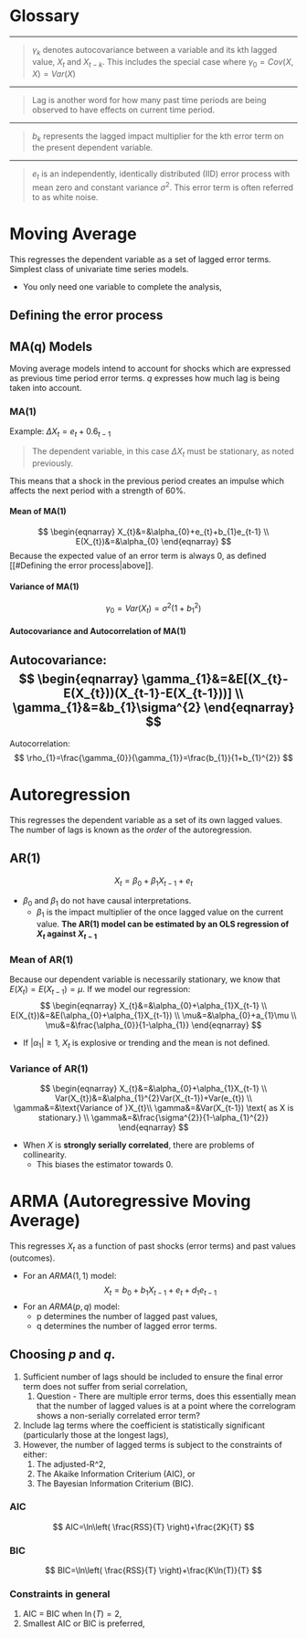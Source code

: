 # Glossary
---
>$\gamma_{k}$ denotes autocovariance between a variable and its kth lagged value, $X_{t}$ and $X_{t-k}$. This includes the special case where $\gamma_{0}=Cov(X,X)=Var(X)$
---
> Lag is another word for how many past time periods are being observed to have effects on current time period.
-------
> $b_{k}$ represents the lagged impact multiplier for the kth error term on the present dependent variable.
---
> $e_{t}$ is an independently, identically distributed (IID) error process with mean zero and constant variance $\sigma^{2}$. This error term is often referred to as white noise.
# Moving Average
This regresses the dependent variable as a set of lagged error terms.
Simplest class of univariate time series models.
- You only need one variable to complete the analysis,
## Defining the error process

## MA(q) Models
Moving average models intend to account for shocks which are expressed as previous time period error terms. $q$ expresses how much lag is being taken into account.
### MA(1)
Example: $\Delta X_{t}=e_{t}+0.6_{t-1}$
> The dependent variable, in this case $\Delta X_{t}$ must be stationary, as noted previously.

This means that a shock in the previous period creates an impulse which affects the next period with a strength of 60%.
#### Mean of MA(1)
$$
\begin{eqnarray}
X_{t}&=&\alpha_{0}+e_{t}+b_{1}e_{t-1} \\
E(X_{t})&=&\alpha_{0}
\end{eqnarray}
$$
Because the expected value of an error term is always 0, as defined [[#Defining the error process|above]].
#### Variance of MA(1)
$$
\gamma_{0}=Var(X_{t})=\sigma^{2}(1+b_{1}^{2})
$$
#### Autocovariance and Autocorrelation of MA(1)
Autocovariance:
$$
\begin{eqnarray}
\gamma_{1}&=&E[(X_{t}-E(X_{t}))(X_{t-1}-E(X_{t-1}))] \\
\gamma_{1}&=&b_{1}\sigma^{2}
\end{eqnarray}
$$
---
Autocorrelation:
$$
\rho_{1}=\frac{\gamma_{0}}{\gamma_{1}}=\frac{b_{1}}{1+b_{1}^{2}}
$$
# Autoregression
This regresses the dependent variable as a set of its own lagged values. The number of lags is known as the *order* of the autoregression.
## AR(1)
$$
X_{t}=\beta_{0}+\beta_{1}X_{t-1}+e_{t}
$$
- $\beta_{0}$ and $\beta_{1}$ do not have causal interpretations.
	- $\beta_{1}$ is the impact multiplier of the once lagged value on the current value.
**The AR(1) model can be estimated by an OLS regression of $X_{t}$ against $X_{t-1}$**
### Mean of AR(1)
Because our dependent variable is necessarily stationary, we know that $E(X_{t})=E(X_{t-1})=\mu$.
If we model our regression:
$$
\begin{eqnarray}
X_{t}&=&\alpha_{0}+\alpha_{1}X_{t-1} \\
E(X_{t})&=&E(\alpha_{0}+\alpha_{1}X_{t-1}) \\
\mu&=&\alpha_{0}+a_{1}\mu \\
\mu&=&\frac{\alpha_{0}}{1-\alpha_{1}}
\end{eqnarray}
$$
- If $|\alpha_{1}|\geq1$, $X_{t}$ is explosive or trending and the mean is not defined.
### Variance of AR(1)
$$
\begin{eqnarray}
X_{t}&=&\alpha_{0}+\alpha_{1}X_{t-1} \\
Var(X_{t})&=&\alpha_{1}^{2}Var(X_{t-1})+Var(e_{t}) \\
\gamma&=&\text{Variance of }X_{t}\\
\gamma&=&Var(X_{t-1}) \text{ as X is stationary.} \\
\gamma&=&\frac{\sigma^{2}}{1-\alpha_{1}^{2}}
\end{eqnarray}
$$
- When $X$ is **strongly serially correlated**, there are problems of collinearity.
	- This biases the estimator towards 0.
# ARMA (Autoregressive Moving Average)
This regresses $X_{t}$ as a function of past shocks (error terms) and past values (outcomes).
- For an $ARMA(1,1)$ model:
$$
X_{t}=b_{0}+b_{1}X_{t-1}+e_{t}+d_{1}e_{t-1}
$$
- For an $ARMA(p,q)$ model:
	- p determines the number of lagged past values,
	- q determines the number of lagged error terms.
## Choosing $p$ and $q$.
1. Sufficient number of lags should be included to ensure the final error term does not suffer from serial correlation,
	1. Question - There are multiple error terms, does this essentially mean that the number of lagged values is at a point where the correlogram shows a non-serially correlated error term?
2. Include lag terms where the coefficient is statistically significant (particularly those at the longest lags),
3. However, the number of lagged terms is subject to the constraints of either:
	1. The adjusted-R^2,
	2. The Akaike Information Criterium (AIC), or
	3. The Bayesian Information Criterium (BIC).
### AIC
$$
AIC=\ln\left( \frac{RSS}{T} \right)+\frac{2K}{T}
$$
### BIC
$$
BIC=\ln\left( \frac{RSS}{T} \right)+\frac{K\ln(T)}{T}
$$
### Constraints in general
1. AIC = BIC when $\ln(T)=2$,
2. Smallest AIC or BIC is preferred,
